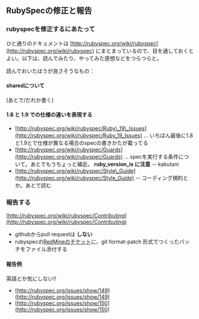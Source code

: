 ## RubySpecの修正と報告

### rubyspecを修正するにあたって

ひと通りのドキュメントは [http://rubyspec.org/wiki/rubyspec](http://rubyspec.org/wiki/rubyspec) にまとまっているので、目を通しておくとよい。以下は、読んでみたり、やってみた感想などをつらつらと。

読んでおいたほうが良さそうなもの：

#### sharedについて

(あとで/だれか書く)

#### 1.8 と 1.9 での仕様の違いを表現する

- [http://rubyspec.org/wiki/rubyspec/Ruby\_19\_Issues](http://rubyspec.org/wiki/rubyspec/Ruby_19_Issues) ... いちばん最後に1.8と1.9とで仕様が異なる場合のspecの書きかたが載ってる
- [http://rubyspec.org/wiki/rubyspec/Guards](http://rubyspec.org/wiki/rubyspec/Guards) ... specを実行する条件について。あとでもうちょっと補足。 **ruby\_version\_is に注意** -- kakutani
- [http://rubyspec.org/wiki/rubyspec/Style\_Guide](http://rubyspec.org/wiki/rubyspec/Style_Guide) -- コーディング規約とか。あとで読む

### 報告する

[http://rubyspec.org/wiki/rubyspec/Contributing](http://rubyspec.org/wiki/rubyspec/Contributing)

- githubからpull requestは **しない**
- rubyspecの[RedMineのチケット](http://rubyspec.org/projects/rubyspec/issues)に、git format-patch 形式でつくったパッチをファイル添付する

#### 報告例

英語とか気にしない!!

- [http://rubyspec.org/issues/show/149](http://rubyspec.org/issues/show/149)
- [http://rubyspec.org/issues/show/150](http://rubyspec.org/issues/show/150)
